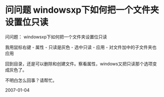 # 问问题 windowsxp下如何把一个文件夹设置位只读

问问题： windowsxp下如何把一个文件夹设置位只读


我用鼠标右键 - 属性 - 只读是灰色 - 选中只读 - 应用 - 对文件加中的子文件夹也应用 


回到目录，还是可以删除和创建文件。察看属性，windows又把只读那个选项变成灰色了。


不明白怎么回事？请帮忙。




2007-01-04